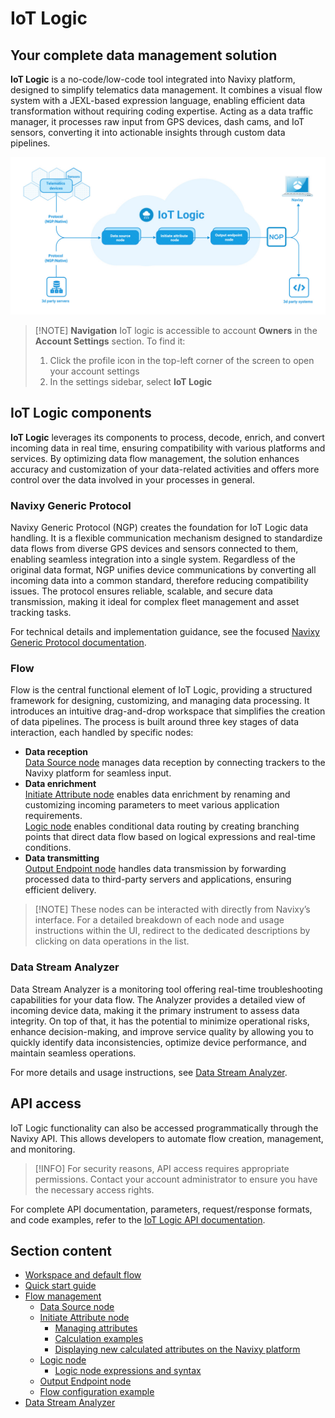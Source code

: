 # IoT Logic

## Your complete data management solution

**IoT Logic** is a no-code/low-code tool integrated into Navixy platform, designed to simplify telematics data management. It combines a visual flow system with a JEXL-based expression language, enabling efficient data transformation without requiring coding expertise. Acting as a data traffic manager, it processes raw input from GPS devices, dash cams, and IoT sensors, converting it into actionable insights through custom data pipelines.

![IoT\_Logic\_schema.jpg](../attachments/IoT_Logic_schema.jpg)

> \[!NOTE] **Navigation** IoT logic is accessible to account **Owners** in the **Account Settings** section. To find it:
>
> 1. Click the profile icon in the top-left corner of the screen to open your account settings
> 2. In the settings sidebar, select **IoT Logic**

## IoT Logic components

**IoT Logic** leverages its components to process, decode, enrich, and convert incoming data in real time, ensuring compatibility with various platforms and services. By optimizing data flow management, the solution enhances accuracy and customization of your data-related activities and offers more control over the data involved in your processes in general.

### Navixy Generic Protocol

Navixy Generic Protocol (NGP) creates the foundation for IoT Logic data handling. It is a flexible communication mechanism designed to standardize data flows from diverse GPS devices and sensors connected to them, enabling seamless integration into a single system. Regardless of the original data format, NGP unifies device communications by converting all incoming data into a common standard, therefore reducing compatibility issues. The protocol ensures reliable, scalable, and secure data transmission, making it ideal for complex fleet management and asset tracking tasks.

For technical details and implementation guidance, see the focused [Navixy Generic Protocol documentation](https://www.navixy.com/docs/iot-logic-api/technologies/navixy-generic-protocol).

### Flow

Flow is the central functional element of IoT Logic, providing a structured framework for designing, customizing, and managing data processing. It introduces an intuitive drag-and-drop workspace that simplifies the creation of data pipelines. The process is built around three key stages of data interaction, each handled by specific nodes:

* **Data reception**\
  [Data Source node](https://squaregps.atlassian.net/wiki/spaces/USERDOCSOLD/pages/3216933029/Data+source+node?atlOrigin=eyJpIjoiZDdiMzVmMzFmMmNjNDVjN2FlNjVkOTU4Y2UwMjFmNzQiLCJwIjoiYyJ9) manages data reception by connecting trackers to the Navixy platform for seamless input.
* **Data enrichment**\
  [Initiate Attribute node](https://squaregps.atlassian.net/wiki/spaces/USERDOCSOLD/pages/3216933081/Initiate+Attribute+node?atlOrigin=eyJpIjoiNzhkMTk2ZWRjYWE1NDg3MGIwZTRlZWZiYjMyZTMzMGIiLCJwIjoiYyJ9) enables data enrichment by renaming and customizing incoming parameters to meet various application requirements.\
  [Logic node](https://squaregps.atlassian.net/wiki/spaces/USERDOCSOLD/pages/3361832995/Logic+node?atlOrigin=eyJpIjoiNDIwN2QzMmRiMDAzNDI4MmJkMGVlODVmODcxYWIzMjAiLCJwIjoiYyJ9) enables conditional data routing by creating branching points that direct data flow based on logical expressions and real-time conditions.
* **Data transmitting**\
  [Output Endpoint node](https://squaregps.atlassian.net/wiki/spaces/USERDOCSOLD/pages/3216933239/Output+endpoint+node?atlOrigin=eyJpIjoiMjQ3YjAyMDE4Mjc5NDVjMzg1NzQwNjI3ZmRkOWI4YWUiLCJwIjoiYyJ9) handles data transmission by forwarding processed data to third-party servers and applications, ensuring efficient delivery.

> \[!NOTE] These nodes can be interacted with directly from Navixy’s interface. For a detailed breakdown of each node and usage instructions within the UI, redirect to the dedicated descriptions by clicking on data operations in the list.

### Data Stream Analyzer

Data Stream Analyzer is a monitoring tool offering real-time troubleshooting capabilities for your data flow. The Analyzer provides a detailed view of incoming device data, making it the primary instrument to assess data integrity. On top of that, it has the potential to minimize operational risks, enhance decision-making, and improve service quality by allowing you to quickly identify data inconsistencies, optimize device performance, and maintain seamless operations.

For more details and usage instructions, see [Data Stream Analyzer](https://squaregps.atlassian.net/wiki/spaces/USERDOCSOLD/pages/3037332703/Data+Stream+Analyzer?atlOrigin=eyJpIjoiODU4N2NiYzgwODY2NDZhZWJjZmFmYTcwZGU4NjA4MmMiLCJwIjoiYyJ9).

## API access

IoT Logic functionality can also be accessed programmatically through the Navixy API. This allows developers to automate flow creation, management, and monitoring.

> \[!INFO] For security reasons, API access requires appropriate permissions. Contact your account administrator to ensure you have the necessary access rights.

For complete API documentation, parameters, request/response formats, and code examples, refer to the [IoT Logic API documentation](https://navixy.com/docs/iot-logic-api).

## Section content

* [Workspace and default flow](workspace-and-default-flow.md)
* [Quick start guide](quick-start-guide.md)
* [Flow management](flow-management/)
  * [Data Source node](flow-management/data-source-node.md)
  * [Initiate Attribute node](flow-management/initiate-attribute-node/)
    * [Managing attributes](flow-management/initiate-attribute-node/managing-attributes.md)
    * [Calculation examples](flow-management/initiate-attribute-node/calculation-examples.md)
    * [Displaying new calculated attributes on the Navixy platform](flow-management/initiate-attribute-node/displaying-new-calculated-attributes-on-the-navixy-platform.md)
  * [Logic node](flow-management/logic-node/)
    * [Logic node expressions and syntax](flow-management/logic-node/logic-node-expressions-and-syntax.md)
  * [Output Endpoint node](flow-management/output-endpoint-node.md)
  * [Flow configuration example](flow-management/flow-configuration-example.md)
* [Data Stream Analyzer](data-stream-analyzer.md)
